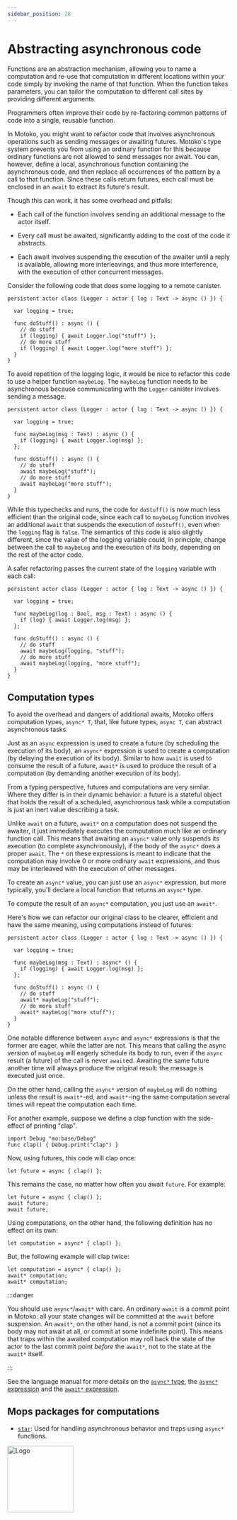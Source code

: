 ```yaml
---
sidebar_position: 28
---
```


# Abstracting asynchronous code


Functions are an abstraction mechanism, allowing you to name a computation and re-use that computation in different locations within your code simply by invoking the name of that function. When the function takes parameters, you can tailor the computation to different call sites by providing different arguments.

Programmers often improve their code by re-factoring common patterns of code into
a single, reusable function.

In Motoko, you might want to refactor code that involves asynchronous operations such as sending messages or awaiting futures.
Motoko's type system prevents you from using an ordinary function for this because ordinary functions are not allowed to send messages nor await.
You can, however, define a local, asynchronous function containing the asynchronous code, and then replace all occurrences of the pattern by a call to that function. Since these calls return futures, each call must be enclosed in an `await` to extract its future's result.

Though this can work, it has some overhead and pitfalls:
- Each call of the function involves sending an additional message to the actor itself.

- Every call must be awaited, significantly adding to the cost of the code it abstracts.

- Each await involves suspending the execution of the awaiter until a reply is available, allowing more interleavings, and thus more interference, with the execution of other concurrent messages.

Consider the following code that does some logging to a remote canister.

``` motoko
persistent actor class (Logger : actor { log : Text -> async () }) {

  var logging = true;

  func doStuff() : async () {
    // do stuff
    if (logging) { await Logger.log("stuff") };
    // do more stuff
    if (logging) { await Logger.log("more stuff") };
  }
}
```

To avoid repetition of the logging logic, it would be nice to refactor this code to use a helper function `maybeLog`.
The `maybeLog` function needs to be asynchronous because communicating with the `Logger` canister involves sending a message.


``` motoko
persistent actor class (Logger : actor { log : Text -> async () }) {

  var logging = true;

  func maybeLog(msg : Text) : async () {
    if (logging) { await Logger.log(msg) };
  };

  func doStuff() : async () {
    // do stuff
    await maybeLog("stuff");
    // do more stuff
    await maybeLog("more stuff");
  }
}
```

While this typechecks and runs, the code for `doStuff()` is now much less efficient than the original code, since each call to `maybeLog` function involves an additional `await` that suspends the execution of `doStuff()`, even when the `logging` flag is `false`.
The semantics of this code is also slightly different, since the value of the logging variable could, in principle, change between the call to `maybeLog` and the execution of its body, depending on the rest of the actor code.

A safer refactoring passes the current state of the `logging` variable with each call:


``` motoko
persistent actor class (Logger : actor { log : Text -> async () }) {

  var logging = true;

  func maybeLog(log : Bool, msg : Text) : async () {
    if (log) { await Logger.log(msg) };
  };

  func doStuff() : async () {
    // do stuff
    await maybeLog(logging, "stuff");
    // do more stuff
    await maybeLog(logging, "more stuff");
  }
}
```
## Computation types

To avoid the overhead and dangers of additional awaits, Motoko offers computation types, `async* T`, that, like future types, `async T`, can abstract asynchronous tasks.

Just as an `async` expression is used to create a future (by scheduling the execution of its body), an `async*` expression is used to create a computation (by delaying the execution of its body).
Similar to how `await` is used to consume the result of a future, `await*` is used to produce the result of a computation (by demanding another execution of its body).

From a typing perspective, futures and computations are very similar. Where they differ is in their dynamic behavior: a future is a stateful object that holds the result of a scheduled, asynchronous task while a computation is just an inert value describing a task.

Unlike `await` on a future, `await*` on a computation does not suspend the awaiter, it just immediately executes the computation much like an ordinary function call.
This means that awaiting an `async*` value only suspends its execution (to complete asynchronously), if the body of the `async*` does a proper `await`.
The `*` on these expressions is meant to indicate that the computation may involve 0 or more ordinary `await` expressions, and thus may be interleaved with the execution of other messages.

To create an `async*` value, you can just use an `async*` expression, but more typically, you'll declare a local function that returns an `async*` type.

To compute the result of an `async*` computation, you just use an `await*`.

Here's how we can refactor our original class to be clearer, efficient and have the same meaning, using computations instead of futures:

``` motoko
persistent actor class (Logger : actor { log : Text -> async () }) {

  var logging = true;

  func maybeLog(msg : Text) : async* () {
    if (logging) { await Logger.log(msg) };
  };

  func doStuff() : async () {
    // do stuff
    await* maybeLog("stuff");
    // do more stuff
    await* maybeLog("more stuff");
  }
}
```

One notable difference between `async` and `async*` expressions is that the former are eager, while the latter are not.
This means that calling the async version of `maybeLog` will eagerly schedule its body to run, even if the `async` result (a future) of the call is never `await`ed.
Awaiting the same future another time will always produce the original result: the message is executed just once.

On the other hand, calling the `async*` version of `maybeLog` will do nothing unless the result is `await*`-ed, and `await*`-ing the same computation several times will repeat
the computation each time.

For another example, suppose we define a
clap function with the side-effect of printing "clap".

``` motoko no-repl
import Debug "mo:base/Debug"
func clap() { Debug.print("clap") }
```

Now, using futures, this code will clap once:

``` motoko no-repl
let future = async { clap() };
```

This remains the case, no matter how often you await `future`.
For example:

``` motoko no-repl
let future = async { clap() };
await future;
await future;
```

Using computations, on the other hand, the following definition has no effect on its own:

``` motoko no-repl
let computation = async* { clap() };
```
But, the following example will clap twice:

``` motoko no-repl
let computation = async* { clap() };
await* computation;
await* computation;
```



:::danger

You should use `async*`/`await*` with care. An ordinary `await` is a commit point in Motoko: all your state changes will be committed at the `await` before suspension.
An `await*`, on the other hand, is not a commit point (since its body may not await at all, or commit at some indefinite point).
This means that traps within the awaited computation may roll back the state of the actor to the last commit point *before* the `await*`, not to the state at the `await*` itself.

:::

See the language manual for more details on the [`async*` type](../reference/language-manual#async-type-1), the [`async*` expression](../reference/language-manual#async-1) and the
[`await*` expression](../reference/language-manual#await-1).


## Mops packages for computations

- [`star`](https://mops.one/star): Used for handling asynchronous behavior and traps using `async*` functions.

<img src="https://github.com/user-attachments/assets/844ca364-4d71-42b3-aaec-4a6c3509ee2e" alt="Logo" width="150" height="150" />
